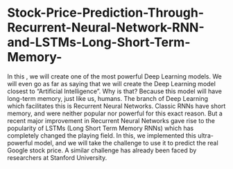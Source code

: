 # Stock-Price-Prediction-Through-Recurrent-Neural-Network-RNN-and-LSTMs-Long-Short-Term-Memory-
In this , we will create one of the most powerful Deep Learning models. We will even go as far as saying that we will create the Deep Learning model closest to “Artificial Intelligence”. Why is that? Because this model will have long-term memory, just like us, humans.   The branch of Deep Learning which facilitates this is Recurrent Neural Networks. Classic RNNs have short memory, and were neither popular nor powerful for this exact reason. But a recent major improvement in Recurrent Neural Networks gave rise to the popularity of LSTMs (Long Short Term Memory RNNs) which has completely changed the playing field.    In this, we implemented this ultra-powerful model, and we will take the challenge to use it to predict the real Google stock price. A similar challenge has already been faced by researchers at Stanford University. 
